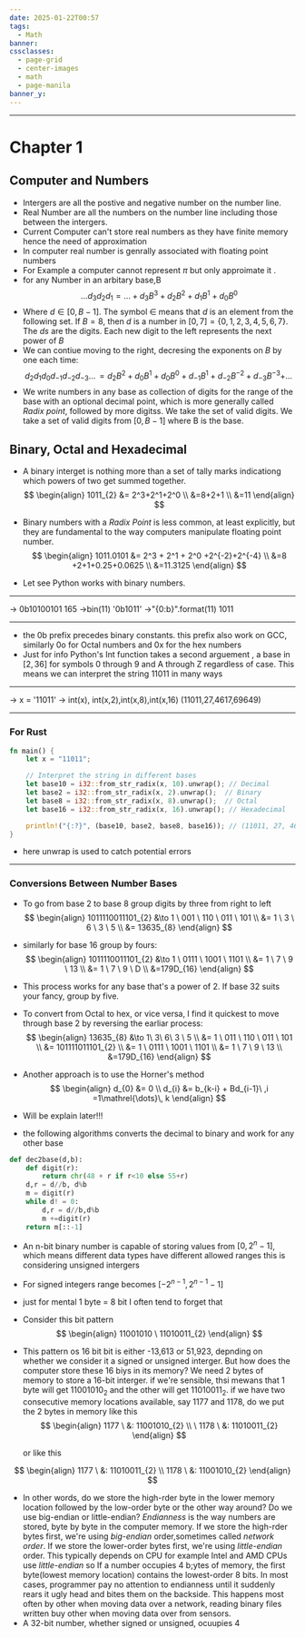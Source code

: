 ```yaml
---
date: 2025-01-22T00:57
tags:
  - Math
banner: 
cssclasses:
  - page-grid
  - center-images
  - math
  - page-manila
banner_y:
---
```

---
# Chapter 1 
## Computer and Numbers 
- Intergers are all the postive and negative number on the number line.
- Real Number are all the numbers on the number line including those between the intergers.
- Current Computer can't store real numbers as they have finite memory hence the need of approximation 
- In computer real number is genrally associated with floating point numbers
- For Example a computer cannot represent $\pi$ but only approimate it .
- for any Number in an arbitary base,B
$$
\dots d_{3}d_{2}d_{1} = \dots+d_{3}B^3+d_{2}B^2+d_{1}B^1+d_{0}B^0
$$
- Where $d\in[0,B-1]$. The symbol $\in$ means that $d$ is an element from the following set. If $B=8$, then $d$ is a number in $[0,7] = \{ 0,1,2,3,4,5,6,7 \}$. The $ds$ are the digits. Each new digit to the left represents the next power of $B$
- We can contiue moving to the right, decresing the exponents on $B$ by one each time:
$$
d_{2}d_{1}d_{0}d_{-1}d_{-2}d_{-3}\mathrel{\dots}\,   = d_{2}B^2 + d_{0}B^1 +d_{0}B^0 + d_{-1}B^{1}+d_{-2}B^{-2}+d_{-3}B^{-3}+\mathrel{\dots}\, 
$$
- We write numbers in any base as collection of digits for the range of the base with an optional decimal point, which is more generally called *Radix point*, followed by more digitss. We take the set of valid digits. We take a set of valid digits from $[ 0,B-1 ]$ where B is the base.
## Binary, Octal and Hexadecimal
- A binary interget  is nothing more than a set of tally marks indicationg which powers of two get summed together.
$$
\begin{align}
1011_{2} &= 2^3+2^1+2^0 \\
&=8+2+1 \\
&=11  
\end{align}
$$

- Binary numbers with a *Radix Point* is less common, at least explicitly, but they are fundamental to the way computers manipulate floating point number.
$$
\begin{align}
1011.0101 &= 2^3 + 2^1 + 2^0 +2^{-2}+2^{-4} \\
&=8 +2+1+0.25+0.0625 \\
&=11.3125
\end{align}
$$
- Let see Python works with binary numbers.
---
 
 -> 0b10100101
 165
 ->bin(11)
 '0b1011'
 ->"{0:b}".format(11)
 1011
 ***
- the 0b prefix precedes binary constants. this prefix also work on GCC, similarly 0o for Octal numbers and 0x for the hex numbers 
- Just for info Python's Int function takes a second arguement , a base in $[2,36]$ for symbols 0 through 9 and A through Z regardless of case. This means we can interpret the string 11011 in many ways
---
-> x = '11011'
-> int(x), int(x,2),int(x,8),int(x,16)
(11011,27,4617,69649)
***
### For Rust

```Rust
fn main() {
    let x = "11011";

    // Interpret the string in different bases
    let base10 = i32::from_str_radix(x, 10).unwrap(); // Decimal
    let base2 = i32::from_str_radix(x, 2).unwrap();  // Binary
    let base8 = i32::from_str_radix(x, 8).unwrap();  // Octal
    let base16 = i32::from_str_radix(x, 16).unwrap(); // Hexadecimal

    println!("{:?}", (base10, base2, base8, base16)); // (11011, 27, 4617, 69649)
}
```

- here unwrap is used to catch potential errors
---
### Conversions Between Number Bases
- To go from base 2 to base 8 group digits by three from right to left 
$$
\begin{align}
1011110011101_{2} &\to 1 \ 001 \ 110 \ 011 \ 101 \\
&= 1 \ 3 \ 6 \ 3 \ 5 \\
&= 13635_{8}
\end{align}
$$
- similarly for base 16 group by fours:
$$
\begin{align}
1011110011101_{2} &\to 1 \ 0111 \ 1001 \ 1101 \\
&= 1 \ 7 \ 9 \ 13 \\
&= 1 \ 7 \ 9 \ D \\
&=179D_{16}
\end{align}
$$
- This process works for any base that's a power of 2. If base 32 suits your fancy, group by five.
- To convert from Octal to hex, or vice versa, I find it quickest to move through base 2 by reversing the earliar process:
$$
\begin{align}
13635_{8} &\to 1\ 3\ 6\ 3 \ 5 \\
&= 1 \ 011 \ 110 \ 011 \ 101 \\
&= 101111011101_{2} \\
&= 1 \ 0111 \ 1001 \ 1101 \\
&= 1 \ 7 \ 9 \ 13 \\
&=179D_{16}
\end{align}
$$

- Another approach is to use the Horner's method 
$$
\begin{align}
d_{0} &= 0 \\
d_{i} &= b_{k-i} + Bd_{i-1}\ ,i =1\mathrel{\dots}\, k
\end{align}
$$
- Will be explain later!!!
- the following algorithms converts the decimal to binary and work for any other base 
```Python
def dec2base(d,b):
    def digit(r):
        return chr(48 + r if r<10 else 55+r)
    d,r = d//b, d%b
    m = digit(r)
    while d! = 0:
        d,r = d//b,d%b
        m +=digit(r)  
    return m[::-1]
```
  - An n-bit binary number is capable of storing values from $[0,2^n-1]$, which means different data types have different allowed ranges this is considering unsigned intergers
  - For signed integers range becomes $[-2^{n-1},2^{n-1}-1]$ 
  - just for mental 1 byte = 8 bit I often tend to forget that
  - Consider this bit pattern 
  $$
\begin{align}
11001010 \ 11010011_{2}
\end{align}
$$
  - This pattern os 16 bit bit is either -13,613 or 51,923, depnding on whether we consider it a signed or unsigned interger. But how does the computer store these 16 biys in its memory? We need 2 bytes of memory to store a 16-bit interger. if we're sensible, thsi mewans that 1 byte will get $11001010_{2}$ and the other will get $11010011_{2}$. if we have two consecutive memory locations available, say 1177 and 1178, do we put the 2 bytes in memory like this 
  $$
\begin{align}
 1177 \ &: 11001010_{2} \\
\ 1178 \ &: 11010011_{2}
\end{align}
$$

     or like this 
     
$$
\begin{align}
1177 \ &: 11010011_{2} \\
1178 \ &: 11001010_{2} 
\end{align}
$$
  - In other words, do we store the high-rder byte in the lower memory location followed by the low-order byte or the other way around? Do we use big-endian or little-endian? *Endianness* is the way numbers are stored, byte by byte in the computer memory. If we store the high-rder bytes first, we're using *big-endian* order,sometimes called *network order*. If we store the lower-order bytes first, we're using *little-endian* order. This typically depends on CPU for example Intel and AMD CPUs use *little-endian* so If a number occupies 4 b;ytes of memory, the first byte(lowest memory location) contains the lowest-order 8 bits. In most cases, programmer pay no attention to endianness until it suddenly rears it ugly head and bites them on the backside. This happens most often by other when moving data over a network, reading binary files written buy other when moving data over from sensors.
  - A 32-bit number, whether signed or unsigned, ocuupies 4  